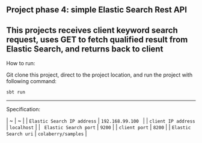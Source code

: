 ## Project phase 4: simple Elastic Search Rest API

This projects receives client keyword search request, uses GET to fetch qualified result from Elastic Search, and returns back to client
---
How to run:

Git clone this project, direct to the project location, and run the project with following command:
``` scala 
sbt run
```
---
Specification:

| ~ | ~ |
| `Elastic Search IP address` | `192.168.99.100 ` |
| `client IP address` | `localhost` | 
| ` Elastic Search port` | `9200` | 
| `client port` | `8200` |
| `Elastic Search uri` | `colaberry/samples` |
